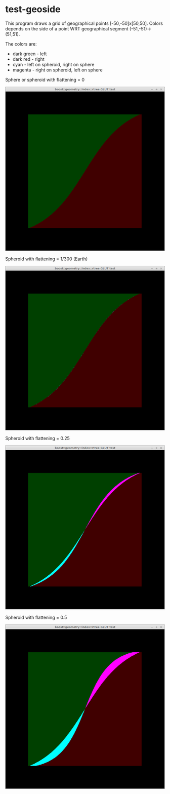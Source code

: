 test-geoside
============

This program draws a grid of geographical points [-50,-50]x[50,50]. Colors depends on the side of a point WRT geographical segment (-51,-51)->(51,51).

The colors are:
* dark green - left
* dark red - right
* cyan - left on spheroid, right on sphere
* magenta - right on spheroid, left on sphere

Sphere or spheroid with flattening = 0

![f=0](f0.png)

Spheroid with flattening = 1/300 (Earth)

![f=1/300(earth)](fearth.png)

Spheroid with flattening = 0.25

![f=0.25](f0.25.png)

Spheroid with flattening = 0.5

![f=0.5](f0.5.png)
